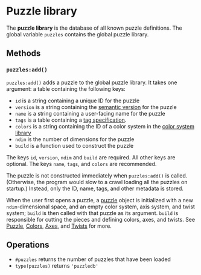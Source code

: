# Puzzle library

The **puzzle library** is the database of all known puzzle definitions. The global variable `puzzles` contains the global puzzle library.

## Methods

### `puzzles:add()`

`puzzles:add()` adds a puzzle to the global puzzle library. It takes one argument: a table containing the following keys:

- `id` is a string containing a unique ID for the puzzle
- `version` is a string containing the [semantic version](versioning.md) for the puzzle
- `name` is a string containing a user-facing name for the puzzle
- `tags` is a table containing a [tag specification](tags.md#specification).
- `colors` is a string containing the ID of a color system in the [color system library](color-system-library.md)
- `ndim` is the number of dimensions for the puzzle
- `build` is a function used to construct the puzzle

The keys `id`, `version`, `ndim` and `build` are required. All other keys are optional. The keys `name`, `tags`, and `colors` are recommended.

The puzzle is not constructed immediately when `puzzles:add()` is called. (Otherwise, the program would slow to a crawl loading all the puzzles on startup.) Instead, only the ID, name, tags, and other metadata is stored.

When the user first opens a puzzle, a [puzzle](puzzle-construction/puzzle.md) object is initialized with a new `ndim`-dimensional space, and an empty color system, axis system, and twist system; `build` is then called with that puzzle as its argument. `build` is responsible for cutting the pieces and defining colors, axes, and twists. See [Puzzle](puzzle-construction/puzzle.md), [Colors](puzzle-construction/colors.md), [Axes](puzzle-construction/axes.md), and [Twists](puzzle-construction/twists.md) for more.

## Operations

- `#puzzles` returns the number of puzzles that have been loaded
- `type(puzzles)` returns `'puzzledb'`
